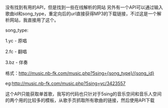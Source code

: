 # 
没有找到有用的API，但是找到一些在线解析的网站
另外有一个API可以通过输入歌曲id和song_type，重定向后的url直接获得MP3的下载链接，不过这是一个解析网站，我直接用了这个。

song_type:

  1.yc - 原唱
  
  2.fc - 翻唱
  
  3.bz - 伴奏

格式：http://music.nb-fk.com/music.php?5sing={song_type}/{song_id}

eg:http://music.nb-fk.com/music.php?5sing=yc/3423557

这个API只能获取单首歌，我写的代码也只针对于5sing的音乐空间和音乐人空间的两个用的比较多的模板，从歌手页抓取所有歌曲的链接，然后使用API下载
